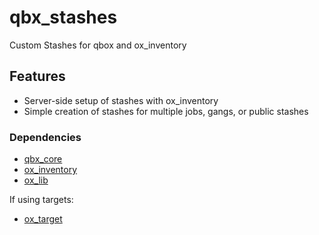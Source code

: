 # qbx_stashes
Custom Stashes for qbox and ox_inventory

## Features

- Server-side setup of stashes with ox_inventory
- Simple creation of stashes for multiple jobs, gangs, or public stashes

### Dependencies

- [qbx_core](https://github.com/Qbox-project/qbx_core)
- [ox_inventory](https://github.com/overextended/ox_inventory)
- [ox_lib](https://github.com/overextended/ox_lib)

If using targets:
- [ox_target](https://github.com/overextended/ox_target)

